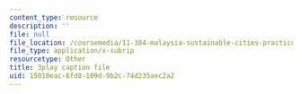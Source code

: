 ```yaml
---
content_type: resource
description: ''
file: null
file_location: /coursemedia/11-384-malaysia-sustainable-cities-practicum-spring-2018/15010eac6fd8109d9b2c74d235aec2a2_b-PoEwPoRe8.srt
file_type: application/x-subrip
resourcetype: Other
title: 3play caption file
uid: 15010eac-6fd8-109d-9b2c-74d235aec2a2
---
```

